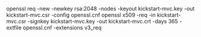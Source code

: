 openssl req -new -newkey rsa:2048 -nodes -keyout kickstart-mvc.key -out kickstart-mvc.csr -config openssl.cnf
openssl x509 -req -in kickstart-mvc.csr -signkey kickstart-mvc.key -out kickstart-mvc.crt -days 365 -extfile openssl.cnf -extensions v3_req
